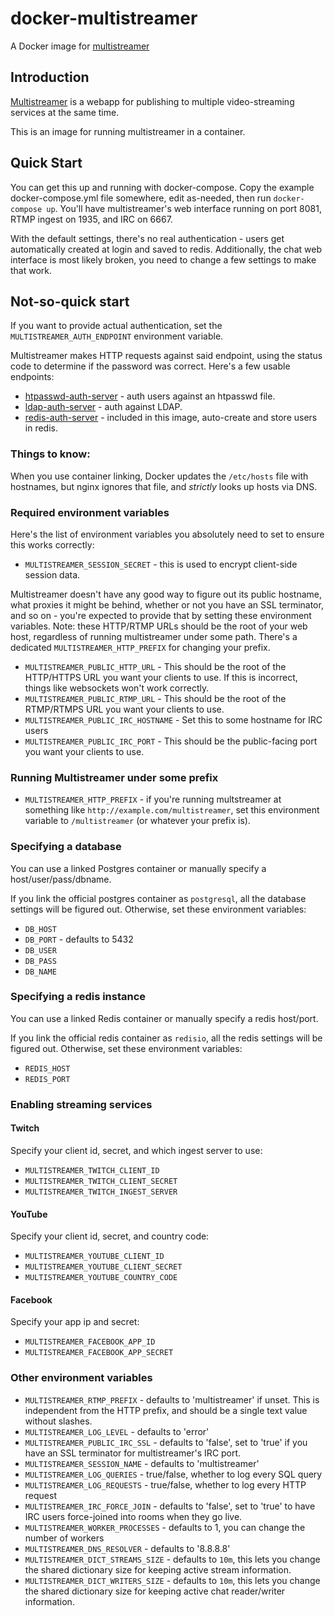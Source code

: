 # docker-multistreamer

A Docker image for [multistreamer](https://github.com/jprjr/multistreamer)

## Introduction

[Multistreamer](https://github.com/jprjr/multistreamer) is a webapp for publishing
to multiple video-streaming services at the same time.

This is an image for running multistreamer in a container.

## Quick Start

You can get this up and running with docker-compose. Copy the example
docker-compose.yml file somewhere, edit as-needed,
then run `docker-compose up`. You'll have multistreamer's web interface
running on port 8081, RTMP ingest on 1935, and IRC on 6667.

With the default settings, there's no real authentication - users get automatically
created at login and saved to redis. Additionally, the chat web interface
is most likely broken, you need to change a few settings to make that work.

## Not-so-quick start

If you want to provide actual authentication, set the `MULTISTREAMER_AUTH_ENDPOINT`
environment variable.

Multistreamer makes HTTP requests against said endpoint, using the status
code to determine if the password was correct. Here's a few usable endpoints:

* [htpasswd-auth-server](https://github.com/jprjr/htpasswd-auth-server) - auth
users against an htpasswd file.
* [ldap-auth-server](https://github.com/jprjr/ldap-auth-server) - auth against
LDAP.
* [redis-auth-server](https://github.com/jprjr/redis-auth-server) - included
in this image, auto-create and store users in redis.

### Things to know:

When you use container linking, Docker updates the `/etc/hosts` file with hostnames,
but nginx ignores that file, and *strictly* looks up hosts via DNS.

### Required environment variables

Here's the list of environment variables you absolutely need to set to ensure
this works correctly:

* `MULTISTREAMER_SESSION_SECRET` - this is used to encrypt client-side session data.

Multistreamer doesn't have any good way to figure out its public hostname,
what proxies it might be behind, whether or not you have an SSL terminator,
and so on - you're expected to provide that by setting these environment
variables. Note: these HTTP/RTMP URLs should be the root of your web host,
regardless of running multistreamer under some path. There's a dedicated
`MULTISTREAMER_HTTP_PREFIX` for changing your prefix.

* `MULTISTREAMER_PUBLIC_HTTP_URL` - This should be the root of the HTTP/HTTPS URL you want
your clients to use. If this is incorrect, things like websockets won't work
correctly.
* `MULTISTREAMER_PUBLIC_RTMP_URL` - This should be the root of the RTMP/RTMPS URL you
want your clients to use.
* `MULTISTREAMER_PUBLIC_IRC_HOSTNAME` - Set this to some hostname for IRC users
* `MULTISTREAMER_PUBLIC_IRC_PORT` - This should be the public-facing port you want
your clients to use.

### Running Multistreamer under some prefix

* `MULTISTREAMER_HTTP_PREFIX` - if you're running multstreamer at something like
`http://example.com/multistreamer`, set this environment variable to `/multistreamer` (or
whatever your prefix is).

### Specifying a database

You can use a linked Postgres container or manually specify a host/user/pass/dbname.

If you link the official postgres container as `postgresql`, all the database settings
will be figured out. Otherwise, set these environment variables:

* `DB_HOST`
* `DB_PORT` - defaults to 5432
* `DB_USER` 
* `DB_PASS`
* `DB_NAME`

### Specifying a redis instance

You can use a linked Redis container or manually specify a redis host/port.

If you link the official redis container as `redisio`, all the redis settings
will be figured out. Otherwise, set these environment variables:

* `REDIS_HOST`
* `REDIS_PORT`

### Enabling streaming services

#### Twitch

Specify your client id, secret, and which ingest server to use:

* `MULTISTREAMER_TWITCH_CLIENT_ID`
* `MULTISTREAMER_TWITCH_CLIENT_SECRET`
* `MULTISTREAMER_TWITCH_INGEST_SERVER`

#### YouTube

Specify your client id, secret, and country code:

* `MULTISTREAMER_YOUTUBE_CLIENT_ID`
* `MULTISTREAMER_YOUTUBE_CLIENT_SECRET`
* `MULTISTREAMER_YOUTUBE_COUNTRY_CODE`

#### Facebook

Specify your app ip and secret:

* `MULTISTREAMER_FACEBOOK_APP_ID`
* `MULTISTREAMER_FACEBOOK_APP_SECRET`

### Other environment variables

* `MULTISTREAMER_RTMP_PREFIX` - defaults to 'multistreamer' if unset. This is independent
from the HTTP prefix, and should be a single text value without slashes.
* `MULTISTREAMER_LOG_LEVEL` - defaults to 'error'
* `MULTISTREAMER_PUBLIC_IRC_SSL` - defaults to 'false', set to 'true' if you have an SSL
terminator for multistreamer's IRC port.
* `MULTISTREAMER_SESSION_NAME` - defaults to 'multistreamer'
* `MULTISTREAMER_LOG_QUERIES` - true/false, whether to log every SQL query
* `MULTISTREAMER_LOG_REQUESTS` - true/false, whether to log every HTTP request
* `MULTISTREAMER_IRC_FORCE_JOIN` - defaults to 'false', set to 'true' to have IRC users
force-joined into rooms when they go live.
* `MULTISTREAMER_WORKER_PROCESSES` - defaults to 1, you can change the number of workers
* `MULTISTREAMER_DNS_RESOLVER` - defaults to '8.8.8.8'
* `MULTISTREAMER_DICT_STREAMS_SIZE` - defaults to `10m`, this lets you change the shared dictionary
size for keeping active stream information.
* `MULTISTREAMER_DICT_WRITERS_SIZE` - defaults to `10m`, this lets you change the shared dictionary
size for keeping active chat reader/writer information.

